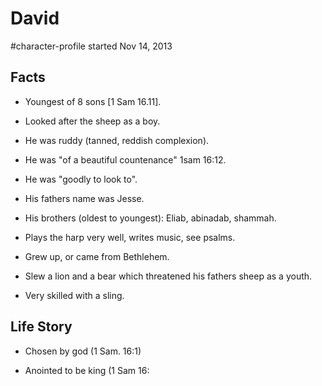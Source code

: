 # David
#character-profile
started Nov 14, 2013

  

## Facts

- Youngest of 8 sons [1 Sam 16.11].

- Looked after the sheep as a boy.

- He was ruddy (tanned, reddish complexion).

- He was "of a beautiful countenance" 1sam 16:12.

- He was "goodly to look to".

- His fathers name was Jesse.

- His brothers (oldest to youngest): Eliab, abinadab, shammah.

- Plays the harp very well, writes music, see psalms.

- Grew up, or came from Bethlehem.

- Slew a lion and a bear which threatened his fathers sheep as a youth.

- Very skilled with a sling.

  

## Life Story

- Chosen by god (1 Sam. 16:1)

- Anointed to be king (1 Sam 16:

